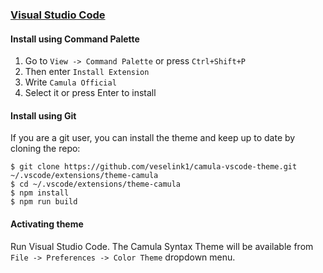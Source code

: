 ### [Visual Studio Code](https://code.visualstudio.com/)

#### Install using Command Palette

1.  Go to `View -> Command Palette` or press `Ctrl+Shift+P`
2.  Then enter `Install Extension`
3.  Write `Camula Official`
4.  Select it or press Enter to install

#### Install using Git

If you are a git user, you can install the theme and keep up to date by cloning the repo:

    $ git clone https://github.com/veselink1/camula-vscode-theme.git ~/.vscode/extensions/theme-camula
    $ cd ~/.vscode/extensions/theme-camula
    $ npm install
    $ npm run build

#### Activating theme

Run Visual Studio Code. The Camula Syntax Theme will be available from `File -> Preferences -> Color Theme` dropdown menu.
